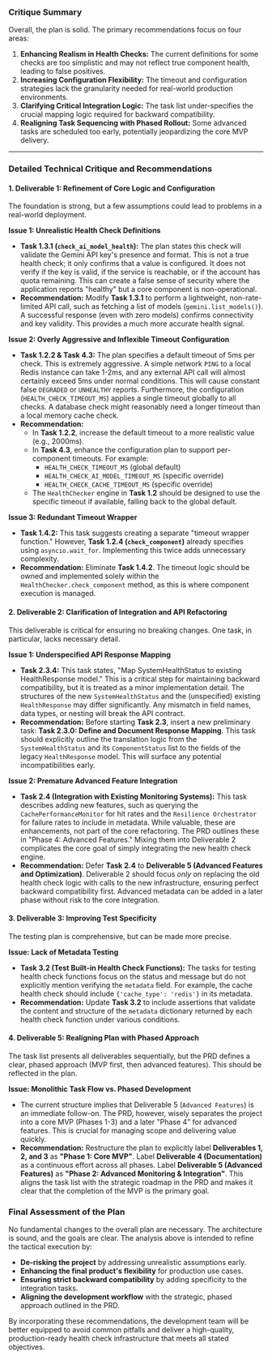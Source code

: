 ### **Critique Summary**

Overall, the plan is solid. The primary recommendations focus on four areas:
1.  **Enhancing Realism in Health Checks:** The current definitions for some checks are too simplistic and may not reflect true component health, leading to false positives.
2.  **Increasing Configuration Flexibility:** The timeout and configuration strategies lack the granularity needed for real-world production environments.
3.  **Clarifying Critical Integration Logic:** The task list under-specifies the crucial mapping logic required for backward compatibility.
4.  **Realigning Task Sequencing with Phased Rollout:** Some advanced tasks are scheduled too early, potentially jeopardizing the core MVP delivery.

---

### **Detailed Technical Critique and Recommendations**

#### **1. Deliverable 1: Refinement of Core Logic and Configuration**

The foundation is strong, but a few assumptions could lead to problems in a real-world deployment.

**Issue 1: Unrealistic Health Check Definitions**
* **Task 1.3.1 (`check_ai_model_health`):** The plan states this check will validate the Gemini API key's presence and format. This is not a true health check; it only confirms that a value is configured. It does not verify if the key is valid, if the service is reachable, or if the account has quota remaining. This can create a false sense of security where the application reports "healthy" but a core component is non-operational.
* **Recommendation:** Modify **Task 1.3.1** to perform a lightweight, non-rate-limited API call, such as fetching a list of models (`gemini.list_models()`). A successful response (even with zero models) confirms connectivity and key validity. This provides a much more accurate health signal.

**Issue 2: Overly Aggressive and Inflexible Timeout Configuration**
* **Task 1.2.2 & Task 4.3:** The plan specifies a default timeout of 5ms per check. This is extremely aggressive. A simple network `PING` to a local Redis instance can take 1-2ms, and any external API call will almost certainly exceed 5ms under normal conditions. This will cause constant false `DEGRADED` or `UNHEALTHY` reports. Furthermore, the configuration (`HEALTH_CHECK_TIMEOUT_MS`) applies a single timeout globally to all checks. A database check might reasonably need a longer timeout than a local memory cache check.
* **Recommendation:**
    * In **Task 1.2.2**, increase the default timeout to a more realistic value (e.g., 2000ms).
    * In **Task 4.3**, enhance the configuration plan to support per-component timeouts. For example:
        * `HEALTH_CHECK_TIMEOUT_MS` (global default)
        * `HEALTH_CHECK_AI_MODEL_TIMEOUT_MS` (specific override)
        * `HEALTH_CHECK_CACHE_TIMEOUT_MS` (specific override)
    * The `HealthChecker` engine in **Task 1.2** should be designed to use the specific timeout if available, falling back to the global default.

**Issue 3: Redundant Timeout Wrapper**
* **Task 1.4.2:** This task suggests creating a separate "timeout wrapper function." However, **Task 1.2.4 (`check_component`)** already specifies using `asyncio.wait_for`. Implementing this twice adds unnecessary complexity.
* **Recommendation:** Eliminate **Task 1.4.2**. The timeout logic should be owned and implemented solely within the `HealthChecker.check_component` method, as this is where component execution is managed.

#### **2. Deliverable 2: Clarification of Integration and API Refactoring**

This deliverable is critical for ensuring no breaking changes. One task, in particular, lacks necessary detail.

**Issue 1: Underspecified API Response Mapping**
* **Task 2.3.4:** This task states, "Map SystemHealthStatus to existing HealthResponse model." This is a critical step for maintaining backward compatibility, but it is treated as a minor implementation detail. The structures of the new `SystemHealthStatus` and the (unspecified) existing `HealthResponse` may differ significantly. Any mismatch in field names, data types, or nesting will break the API contract.
* **Recommendation:** Before starting **Task 2.3**, insert a new preliminary task: **Task 2.3.0: Define and Document Response Mapping**. This task should explicitly outline the translation logic from the `SystemHealthStatus` and its `ComponentStatus` list to the fields of the legacy `HealthResponse` model. This will surface any potential incompatibilities early.

**Issue 2: Premature Advanced Feature Integration**
* **Task 2.4 (Integration with Existing Monitoring Systems):** This task describes adding new features, such as querying the `CachePerformanceMonitor` for hit rates and the `Resilience Orchestrator` for failure rates to include in metadata. While valuable, these are enhancements, not part of the core refactoring. The PRD outlines these in "Phase 4: Advanced Features." Mixing them into Deliverable 2 complicates the core goal of simply integrating the new health check engine.
* **Recommendation:** Defer **Task 2.4** to **Deliverable 5 (Advanced Features and Optimization)**. Deliverable 2 should focus *only* on replacing the old health check logic with calls to the new infrastructure, ensuring perfect backward compatibility first. Advanced metadata can be added in a later phase without risk to the core integration.

#### **3. Deliverable 3: Improving Test Specificity**

The testing plan is comprehensive, but can be made more precise.

**Issue: Lack of Metadata Testing**
* **Task 3.2 (Test Built-in Health Check Functions):** The tasks for testing health check functions focus on the status and message but do not explicitly mention verifying the `metadata` field. For example, the cache health check should include `{'cache_type': 'redis'}` in its metadata.
* **Recommendation:** Update **Task 3.2** to include assertions that validate the content and structure of the `metadata` dictionary returned by each health check function under various conditions.

#### **4. Deliverable 5: Realigning Plan with Phased Approach**

The task list presents all deliverables sequentially, but the PRD defines a clear, phased approach (MVP first, then advanced features). This should be reflected in the plan.

**Issue: Monolithic Task Flow vs. Phased Development**
* The current structure implies that Deliverable 5 (`Advanced Features`) is an immediate follow-on. The PRD, however, wisely separates the project into a core MVP (Phases 1-3) and a later "Phase 4" for advanced features. This is crucial for managing scope and delivering value quickly.
* **Recommendation:** Restructure the plan to explicitly label **Deliverables 1, 2, and 3** as **"Phase 1: Core MVP"**. Label **Deliverable 4 (Documentation)** as a continuous effort across all phases. Label **Deliverable 5 (Advanced Features)** as **"Phase 2: Advanced Monitoring & Integration"**. This aligns the task list with the strategic roadmap in the PRD and makes it clear that the completion of the MVP is the primary goal.

### **Final Assessment of the Plan**

No fundamental changes to the overall plan are necessary. The architecture is sound, and the goals are clear. The analysis above is intended to refine the tactical execution by:

* **De-risking the project** by addressing unrealistic assumptions early.
* **Enhancing the final product's flexibility** for production use cases.
* **Ensuring strict backward compatibility** by adding specificity to the integration tasks.
* **Aligning the development workflow** with the strategic, phased approach outlined in the PRD.

By incorporating these recommendations, the development team will be better equipped to avoid common pitfalls and deliver a high-quality, production-ready health check infrastructure that meets all stated objectives.